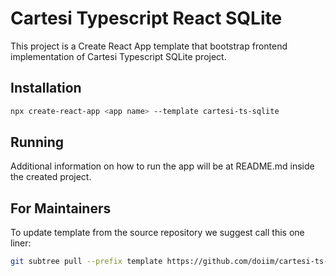 # Cartesi Typescript React SQLite

This project is a Create React App template that bootstrap frontend implementation of Cartesi Typescript SQLite project.

## Installation

```sh
npx create-react-app <app name> --template cartesi-ts-sqlite
```

## Running

Additional information on how to run the app will be at README.md inside the created project.

## For Maintainers

To update template from the source repository we suggest call this one liner:

```sh
git subtree pull --prefix template https://github.com/doiim/cartesi-ts-react-sqlite master --squash
```
